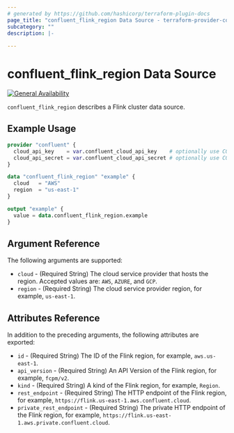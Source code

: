 ```yaml
---
# generated by https://github.com/hashicorp/terraform-plugin-docs
page_title: "confluent_flink_region Data Source - terraform-provider-confluent"
subcategory: ""
description: |-
  
---
```


# confluent_flink_region Data Source

[![General Availability](https://img.shields.io/badge/Lifecycle%20Stage-General%20Availability-%2345c6e8)](https://docs.confluent.io/cloud/current/api.html#section/Versioning/API-Lifecycle-Policy)

`confluent_flink_region` describes a Flink cluster data source.

## Example Usage

```terraform
provider "confluent" {
  cloud_api_key    = var.confluent_cloud_api_key    # optionally use CONFLUENT_CLOUD_API_KEY env var
  cloud_api_secret = var.confluent_cloud_api_secret # optionally use CONFLUENT_CLOUD_API_SECRET env var
}

data "confluent_flink_region" "example" {
  cloud   = "AWS"
  region  = "us-east-1"
}

output "example" {
  value = data.confluent_flink_region.example
}
```

<!-- schema generated by tfplugindocs -->
## Argument Reference

The following arguments are supported:

- `cloud` - (Required String) The cloud service provider that hosts the region. Accepted values are: `AWS`, `AZURE`, and `GCP`.
- `region` - (Required String) The cloud service provider region, for example, `us-east-1`.

## Attributes Reference

In addition to the preceding arguments, the following attributes are exported:

- `id` - (Required String) The ID of the Flink region, for example, `aws.us-east-1`.
- `api_version` - (Required String) An API Version of the Flink region, for example, `fcpm/v2`.
- `kind` - (Required String) A kind of the Flink region, for example, `Region`.
- `rest_endpoint` - (Required String) The HTTP endpoint of the Flink region, for example, `https://flink.us-east-1.aws.confluent.cloud`.
- `private_rest_endpoint` - (Required String) The private HTTP endpoint of the Flink region, for example, `https://flink.us-east-1.aws.private.confluent.cloud`.
